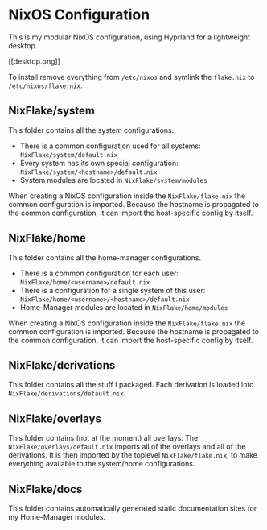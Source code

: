 # NixOS Configuration

This is my modular NixOS configuration, using Hyprland for a lightweight desktop.

[[desktop.png]]

To install remove everything from ``/etc/nixos`` and symlink the ``flake.nix`` to ``/etc/nixos/flake.nix``.

## NixFlake/system

This folder contains all the system configurations.

- There is a common configuration used for all systems: ``NixFlake/system/default.nix``
- Every system has its own special configuration: ``NixFlake/system/<hostname>/default.nix``
- System modules are located in ``NixFlake/system/modules``

When creating a NixOS configuration inside the ``NixFlake/flake.nix`` the common configuration is imported.
Because the hostname is propagated to the common configuration, it can import the host-specific config by itself.

## NixFlake/home

This folder contains all the home-manager configurations.

- There is a common configuration for each user: ``NixFlake/home/<username>/default.nix``
- There is a configuration for a single system of this user: ``NixFlake/home/<username>/<hostname>/default.nix``
- Home-Manager modules are located in ``NixFlake/home/modules``

When creating a NixOS configuration inside the ``NixFlake/flake.nix`` the common configuration is imported.
Because the hostname is propagated to the common configuration, it can import the host-specific config by itself.

## NixFlake/derivations

This folder contains all the stuff I packaged.
Each derivation is loaded into ``NixFlake/derivations/default.nix``.

## NixFlake/overlays

This folder contains (not at the moment) all overlays.
The ``NixFlake/overlays/default.nix`` imports all of the overlays and all of the derivations.
It is then imported by the toplevel ``NixFlake/flake.nix``, to make everything available to the system/home configurations.

## NixFlake/docs

This folder contains automatically generated static documentation sites for my Home-Manager modules.
